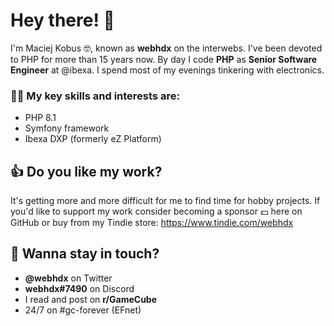# Hey there! 👋

I'm Maciej Kobus 🤓, known as **webhdx** on the interwebs. I've been devoted to PHP for more than 15 years now. By day I code **PHP** as **Senior Software Engineer** at @ibexa. I spend most of my evenings tinkering with electronics.

### 🧑‍🚀 My key skills and interests are:
* PHP 8.1
* Symfony framework
* Ibexa DXP (formerly eZ Platform)

## 👍 Do you like my work?
It's getting more and more difficult for me to find time for hobby projects. If you'd like to support my work consider becoming a sponsor 💵 here on GitHub or buy from my Tindie store: https://www.tindie.com/webhdx

## 🤝 Wanna stay in touch? 
* **@webhdx** on Twitter
* **webhdx#7490** on Discord
* I read and post on **r/GameCube**
* 24/7 on #gc-forever (EFnet)
